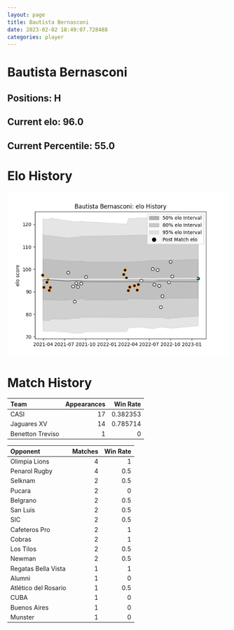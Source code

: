 ```yaml
---  
layout: page  
title: Bautista Bernasconi  
date: 2023-02-02 18:49:07.728488  
categories: player  
---
```

# Bautista Bernasconi

## Positions: H

## Current elo: 96.0

## Current Percentile: 55.0

# Elo History


![elo history](history_BautistaBernasconi.png)
# Match History


| Team             |   Appearances |   Win Rate |
|:-----------------|--------------:|-----------:|
| CASI             |            17 |   0.382353 |
| Jaguares XV      |            14 |   0.785714 |
| Benetton Treviso |             1 |   0        |

| Opponent             |   Matches |   Win Rate |
|:---------------------|----------:|-----------:|
| Olimpia Lions        |         4 |        1   |
| Penarol Rugby        |         4 |        0.5 |
| Selknam              |         2 |        0.5 |
| Pucara               |         2 |        0   |
| Belgrano             |         2 |        0.5 |
| San Luis             |         2 |        0.5 |
| SIC                  |         2 |        0.5 |
| Cafeteros Pro        |         2 |        1   |
| Cobras               |         2 |        1   |
| Los Tilos            |         2 |        0.5 |
| Newman               |         2 |        0.5 |
| Regatas Bella Vista  |         1 |        1   |
| Alumni               |         1 |        0   |
| Atlético del Rosario |         1 |        0.5 |
| CUBA                 |         1 |        0   |
| Buenos Aires         |         1 |        0   |
| Munster              |         1 |        0   |